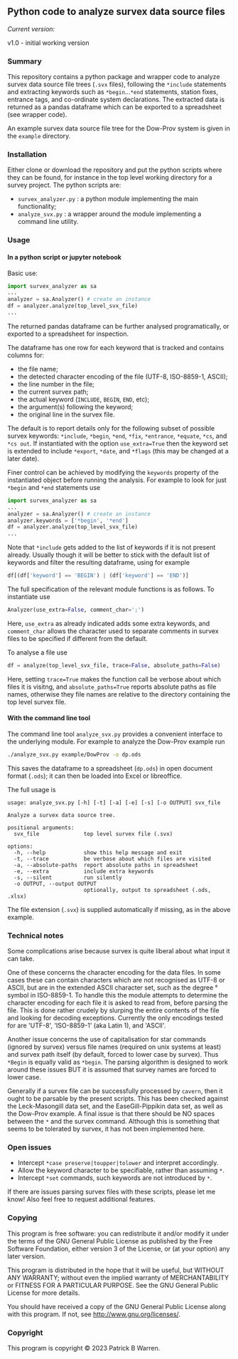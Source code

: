 ## Python code to analyze survex data source files

_Current version:_

v1.0 - initial working version

### Summary

This repository contains a python package and wrapper code to analyze
survex data source file trees (`.svx` files), following the `*include`
statements and extracting keywords such as `*begin`...`*end`
statements, station fixes, entrance tags, and co-ordinate system
declarations.  The extracted data is returned as a pandas dataframe
which can be exported to a spreadsheet (see wrapper code).

An example survex data source file tree for the Dow-Prov system is
given in the `example` directory.

### Installation

Either clone or download the repository and put the python scripts
where they can be found, for instance in the top level working
directory for a survey project. The python scripts are:

* `survex_analyzer.py` : a python module implementing the main functionality;
* `analyze_svx.py` : a wrapper around the module implementing a command line utility.

### Usage

#### In a python script or jupyter notebook

Basic use:
```python
import survex_analyzer as sa
...
analyzer = sa.Analyzer() # create an instance
df = analyzer.analyze(top_level_svx_file)
...
```
The returned pandas dataframe can be further analysed programatically,
or exported to a spreadsheet for inspection.

The dataframe has one row for each keyword that is tracked and contains columns for:

* the file name;
* the detected character encoding of the file (UTF-8, ISO-8859-1, ASCII);
* the line number in the file;
* the current survex path;
* the actual keyword (`INCLUDE`, `BEGIN`, `END`, etc);
* the argument(s) following the keyword;
* the original line in the survex file.

The default is to report details only for the following subset of
possible survex keywords: `*include`, `*begin`, `*end`, `*fix`, `*entrance`,
`*equate`, `*cs`, and `*cs out`.  If instantiated with the option
`use_extra=True` then the keyword set is extended to include
`*export`, `*date`, and `*flags` (this may be changed at a later date).

Finer control can be achieved by modifying the `keywords`
property of the instantiated object before running the analysis.  For
example to look for just `*begin` and `*end` statements use
```python
import survex_analyzer as sa
...
analyzer = sa.Analyzer() # create an instance
analyzer.keywords = ['*begin', '*end']
df = analyzer.analyze(top_level_svx_file)
...
```
Note that `*include` gets added to the list of keywords if it is not
present already.  Usually though it will be better to stick with the
default list of keywords and filter the resulting dataframe, using
for example
```python
df[(df['keyword'] == 'BEGIN') | (df['keyword'] == 'END')]
```

The full specification of the relevant module functions is as follows.  To instantiate use

```python
Analyzer(use_extra=False, comment_char=';')
```
Here, `use_extra` as already indicated adds some extra keywords,
and `comment_char` allows the character used to separate comments in
survex files to be specified if different from the default.

To analyse a file use
```python
df = analyze(top_level_svx_file, trace=False, absolute_paths=False)
```
Here, setting `trace=True` makes the function call be verbose about
which files it is visitng, and `absolute_paths=True` reports absolute
paths as file names, otherwise they file names are relative to the
directory containing the top level survex file.

#### With the command line tool

The command line tool `analyze_svx.py` provides a convenient interface
to the underlying module.  For example to analyze the Dow-Prov example
run
```bash
./analyze_svx.py example/DowProv -o dp.ods
```
This saves the dataframe to a spreadsheet (`dp.ods`) in open document format
(`.ods`); it can then be loaded into Excel or libreoffice.

The full usage is

```
usage: analyze_svx.py [-h] [-t] [-a] [-e] [-s] [-o OUTPUT] svx_file

Analyze a survex data source tree.

positional arguments:
  svx_file              top level survex file (.svx)

options:
  -h, --help            show this help message and exit
  -t, --trace           be verbose about which files are visited
  -a, --absolute-paths  report absolute paths in spreadsheet
  -e, --extra           include extra keywords
  -s, --silent          run silently
  -o OUTPUT, --output OUTPUT
                        optionally, output to spreadsheet (.ods, .xlsx)
```
The file extension (`.svx`) is supplied automatically if missing, as
in the above example.

### Technical notes

Some complications arise because survex is quite liberal about what
input it can take.

One of these concerns the character encoding for the data files.  In
some cases these can contain characters which are not recognised as
UTF-8 or ASCII, but are in the extended ASCII character set, such as
the degree &deg; symbol in ISO-8859-1.  To handle this the module
attempts to determine the character encoding for each file it is asked
to read from, before parsing the file.  This is done rather crudely by
slurping the entire contents of the file and looking for decoding
exceptions.  Currently the only encodings tested for are 'UTF-8',
'ISO-8859-1' (aka Latin 1), and 'ASCII'.

Another issue concerns the use of capitalisation for star commands
(ignored by survex) versus file names (required on unix systems at
least) and survex path itself (by default, forced to lower case by
survex).  Thus `*Begin` is equally valid as `*begin`.  The parsing
algorithm is designed to work around these issues BUT it is assumed
that survey names are forced to lower case.

Generally if a survex file can be successfully processed by `cavern`,
then it ought to be parsable by the present scripts.  This has been
checked against the Leck-Masongill data set, and the EaseGill-Pippikin
data set, as well as the Dow-Prov example.  A final issue is that
there should be NO spaces between the `*` and the survex command.
Although this is something that seems to be tolerated by survex, it
has not been implemented here.

### Open issues

* Intercept `*case preserve|toupper|tolower` and interpret accordingly.
* Allow the keyword character to be specifiable, rather than assuming `*`.
* Intercept `*set` commands, such keywords are not introduced by `*`.

If there are issues parsing survex files with these scripts, please
let me know!  Also feel free to request additional features.

### Copying

This program is free software: you can redistribute it and/or modify
it under the terms of the GNU General Public License as published by
the Free Software Foundation, either version 3 of the License, or
(at your option) any later version.

This program is distributed in the hope that it will be useful, but
WITHOUT ANY WARRANTY; without even the implied warranty of
MERCHANTABILITY or FITNESS FOR A PARTICULAR PURPOSE.  See the GNU
General Public License for more details.

You should have received a copy of the GNU General Public License
along with this program.  If not, see
<http://www.gnu.org/licenses/>.

### Copyright

This program is copyright &copy; 2023 Patrick B Warren.  
